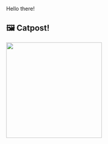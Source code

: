 Hello there!



## 🖼️ Catpost!

<sub>
    <img src="https://cdn2.thecatapi.com/images/db3.jpg" height="256">
</sub>

